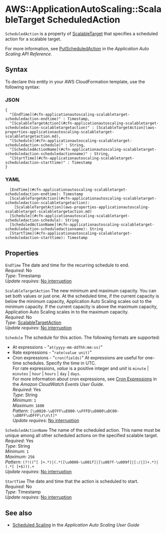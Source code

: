 # AWS::ApplicationAutoScaling::ScalableTarget ScheduledAction<a name="aws-properties-applicationautoscaling-scalabletarget-scheduledaction"></a>

 `ScheduledAction` is a property of [ScalableTarget](https://docs.aws.amazon.com/AWSCloudFormation/latest/UserGuide/aws-resource-applicationautoscaling-scalabletarget.html) that specifies a scheduled action for a scalable target\. 

For more information, see [PutScheduledAction](https://docs.aws.amazon.com/autoscaling/application/APIReference/API_PutScheduledAction.html) in the *Application Auto Scaling API Reference*\.

## Syntax<a name="aws-properties-applicationautoscaling-scalabletarget-scheduledaction-syntax"></a>

To declare this entity in your AWS CloudFormation template, use the following syntax:

### JSON<a name="aws-properties-applicationautoscaling-scalabletarget-scheduledaction-syntax.json"></a>

```
{
  "[EndTime](#cfn-applicationautoscaling-scalabletarget-scheduledaction-endtime)" : Timestamp,
  "[ScalableTargetAction](#cfn-applicationautoscaling-scalabletarget-scheduledaction-scalabletargetaction)" : [ScalableTargetAction](aws-properties-applicationautoscaling-scalabletarget-scalabletargetaction.md),
  "[Schedule](#cfn-applicationautoscaling-scalabletarget-scheduledaction-schedule)" : String,
  "[ScheduledActionName](#cfn-applicationautoscaling-scalabletarget-scheduledaction-scheduledactionname)" : String,
  "[StartTime](#cfn-applicationautoscaling-scalabletarget-scheduledaction-starttime)" : Timestamp
}
```

### YAML<a name="aws-properties-applicationautoscaling-scalabletarget-scheduledaction-syntax.yaml"></a>

```
  [EndTime](#cfn-applicationautoscaling-scalabletarget-scheduledaction-endtime): Timestamp
  [ScalableTargetAction](#cfn-applicationautoscaling-scalabletarget-scheduledaction-scalabletargetaction): 
    [ScalableTargetAction](aws-properties-applicationautoscaling-scalabletarget-scalabletargetaction.md)
  [Schedule](#cfn-applicationautoscaling-scalabletarget-scheduledaction-schedule): String
  [ScheduledActionName](#cfn-applicationautoscaling-scalabletarget-scheduledaction-scheduledactionname): String
  [StartTime](#cfn-applicationautoscaling-scalabletarget-scheduledaction-starttime): Timestamp
```

## Properties<a name="aws-properties-applicationautoscaling-scalabletarget-scheduledaction-properties"></a>

`EndTime`  <a name="cfn-applicationautoscaling-scalabletarget-scheduledaction-endtime"></a>
The date and time for the recurring schedule to end\.  
*Required*: No  
*Type*: Timestamp  
*Update requires*: [No interruption](https://docs.aws.amazon.com/AWSCloudFormation/latest/UserGuide/using-cfn-updating-stacks-update-behaviors.html#update-no-interrupt)

`ScalableTargetAction`  <a name="cfn-applicationautoscaling-scalabletarget-scheduledaction-scalabletargetaction"></a>
The new minimum and maximum capacity\. You can set both values or just one\. At the scheduled time, if the current capacity is below the minimum capacity, Application Auto Scaling scales out to the minimum capacity\. If the current capacity is above the maximum capacity, Application Auto Scaling scales in to the maximum capacity\.  
*Required*: No  
*Type*: [ScalableTargetAction](aws-properties-applicationautoscaling-scalabletarget-scalabletargetaction.md)  
*Update requires*: [No interruption](https://docs.aws.amazon.com/AWSCloudFormation/latest/UserGuide/using-cfn-updating-stacks-update-behaviors.html#update-no-interrupt)

`Schedule`  <a name="cfn-applicationautoscaling-scalabletarget-scheduledaction-schedule"></a>
The schedule for this action\. The following formats are supported:  
+ At expressions \- "`at(yyyy-mm-ddThh:mm:ss)`"
+ Rate expressions \- "`rate(value unit)`"
+ Cron expressions \- "`cron(fields)`"
At expressions are useful for one\-time schedules\. Specify the time in UTC\.  
For rate expressions, *value* is a positive integer and *unit* is `minute` \| `minutes` \| `hour` \| `hours` \| `day` \| `days`\.  
For more information about cron expressions, see [Cron Expressions](https://docs.aws.amazon.com/AmazonCloudWatch/latest/events/ScheduledEvents.html#CronExpressions) in the *Amazon CloudWatch Events User Guide*\.  
*Required*: Yes  
*Type*: String  
*Minimum*: `1`  
*Maximum*: `1600`  
*Pattern*: `[\u0020-\uD7FF\uE000-\uFFFD\uD800\uDC00-\uDBFF\uDFFF\r\n\t]*`  
*Update requires*: [No interruption](https://docs.aws.amazon.com/AWSCloudFormation/latest/UserGuide/using-cfn-updating-stacks-update-behaviors.html#update-no-interrupt)

`ScheduledActionName`  <a name="cfn-applicationautoscaling-scalabletarget-scheduledaction-scheduledactionname"></a>
The name of the scheduled action\. This name must be unique among all other scheduled actions on the specified scalable target\.  
*Required*: Yes  
*Type*: String  
*Minimum*: `1`  
*Maximum*: `256`  
*Pattern*: `(?!((^[ ]+.*)|(.*([\u0000-\u001f]|[\u007f-\u009f]|[:/|])+.*)|(.*[ ]+$))).+`  
*Update requires*: [No interruption](https://docs.aws.amazon.com/AWSCloudFormation/latest/UserGuide/using-cfn-updating-stacks-update-behaviors.html#update-no-interrupt)

`StartTime`  <a name="cfn-applicationautoscaling-scalabletarget-scheduledaction-starttime"></a>
The date and time that the action is scheduled to start\.  
*Required*: No  
*Type*: Timestamp  
*Update requires*: [No interruption](https://docs.aws.amazon.com/AWSCloudFormation/latest/UserGuide/using-cfn-updating-stacks-update-behaviors.html#update-no-interrupt)

## See also<a name="aws-properties-applicationautoscaling-scalabletarget-scheduledaction--seealso"></a>
+ [Scheduled Scaling](https://docs.aws.amazon.com/autoscaling/application/userguide/application-auto-scaling-scheduled-scaling.html) in the *Application Auto Scaling User Guide* 